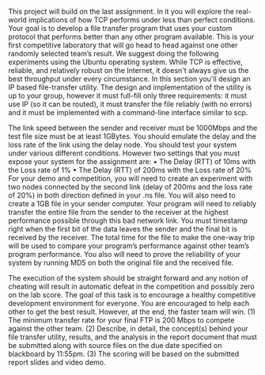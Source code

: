 This project will build on the last assignment. In it you will explore the real-world implications of how TCP performs under less than perfect conditions. Your goal is to develop a file transfer program that uses your custom protocol that performs better than any other program available. This is your first competitive laboratory that will go head to head against one other randomly selected team’s result. We suggest doing the following experiments using the Ubuntu operating system.
While TCP is effective, reliable, and relatively robust on the Internet, it doesn't always give us the best throughput under every circumstance. In this section you'll design an IP based file-transfer utility. The design and implementation of the utility is up to your group, however it must full-fill only three requirements: it must use IP (so it can be routed), it must transfer the file reliably (with no errors) and it must be implemented with a command-line interface similar to scp.

The link speed between the sender and receiver must be 1000Mbps and the test file size must be at least 1GBytes. You should emulate the delay and the loss rate of the link using the delay node. You should test your system under various different conditions. However two settings that you must expose your system for the assignment are:
• The Delay (RTT) of 10ms with the Loss rate of 1%
• The Delay (RTT) of 200ms with the Loss rate of 20%
For your demo and competition, you will need to create an experiment with two nodes connected by the second link (delay of 200ms and the loss rate of 20%) in both direction defined in your .ns file.
You will also need to create a 1GB file in your sender computer.
Your program will need to reliably transfer the entire file from the sender to the receiver at the highest performance possible through this bad network link.
You must timestamp right when the first bit of the data leaves the sender and the final bit is received by the receiver. The total time for the file to make the one-way trip will be used to compare your program’s performance against other team’s program performance. You also will need to prove the reliability of your system by running MD5 on both the original file and the received file.

The execution of the system should be straight forward and any notion of cheating will result in automatic defeat in the competition and possibly zero on the lab score. The goal of this task is to encourage a healthy competitive development environment for everyone. You are encouraged to help each other to get the best result. However, at the end, the faster team will win.
(1) The minimum transfer rate for your final FTP is 200 Mbps to compete against the other team.
(2) Describe, in detail, the concept(s) behind your file transfer utility, results, and the analysis in the report document that must be submitted along with source files on the due date specified on blackboard by 11:55pm.
(3) The scoring will be based on the submitted report slides and video demo.